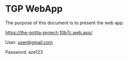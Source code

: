# TGP WebApp

The purpose of this document is to present the web app. 

https://the-gotita-project-10b7c.web.app/

User: user@gmail.com

Password: aze123
